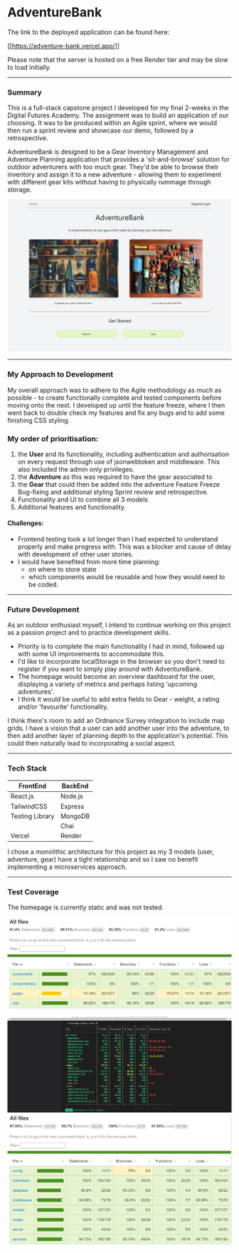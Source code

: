 # AdventureBank

The link to the deployed application can be found here:

[[https://adventure-bank.vercel.app/]]

Please note that the server is hosted on a free Render tier and may be slow to load initially.

---
### Summary

This is a full-stack capstone project I developed for my final 2-weeks in the Digital Futures Academy. The assignment was to build an application of our choosing. It was to be produced within an Agile sprint, where we would then run a sprint review and showcase our demo, followed by a retrospective.

AdventureBank is designed to be a Gear Inventory Management and Adventure Planning application that provides a 'sit-and-browse' solution for outdoor adventurers with too much gear. They'd be able to browse their inventory and assign it to a new adventure - allowing them to experiment with different gear kits without having to physically rummage through storage.

![homepage](documentation/images/adventureBank.JPG)

---


### My Approach to Development

My overall approach was to adhere to the Agile methodology as much as possible - to create functionally complete and tested components before moving onto the next. I developed up until the feature freeze, where I then went back to double check my features and fix any bugs and to add some finishing CSS styling.

### My order of prioritisation:

1. the **User** and its functionality, including authentication and authorisation on every request through use of jsonwebtoken and middleware. This also included the admin only privileges. 
2. the **Adventure** as this was required to have the gear associated to
3. the **Gear** that could then be added into the adventure
		Feature Freeze
		Bug-fixing and additional styling
		Sprint review and retrospective.
4. Functionality and UI to combine all 3 models
5. Additional features and functionality.

#### Challenges:

- Frontend testing took a lot longer than I had expected to understand properly and make progress with. This was a blocker and cause of delay with development of other user stories.
- I would have benefited from more time planning:
	- on where to store state
	- which components would be reusable and how they would need to be coded.

---

### Future Development

As an outdoor enthusiast myself, I intend to continue working on this project as a passion project and to practice development skills.

- Priority is to complete the main functionality I had in mind, followed up with some UI improvements to accommodate this.
- I'd like to incorporate localStorage in the browser so you don't need to register if you want to simply play around with AdventureBank.
- The homepage would become an overview dashboard for the user, displaying a variety of metrics and perhaps listing 'upcoming adventures'.
- I think it would be useful to add extra fields to Gear - weight, a rating and/or 'favourite' functionality.

I think there's room to add an Ordnance Survey integration to include map grids. I have a vision that a user can add another user into the adventure, to then add another layer of planning depth to the application's potential. This could then naturally lead to incorporating a social aspect.

---

### Tech Stack

| **FrontEnd**    | **BackEnd** |
| --------------- | ----------- |
| React.js        | Node.js     |
| TailwindCSS     | Express     |
| Testing Library | MongoDB     |
|                 | Chai        |
| Vercel          | Render      |


I chose a monolithic architecture for this project as my 3 models (user, adventure, gear) have a tight relationship and so I saw no benefit implementing a microservices approach.

---

### Test Coverage

The homepage is currently static and was not tested.

![frontend-tests](documentation/images/frontEndCoverage.JPG)
![backend-tests](documentation/images/backEndCoverage.JPG)
